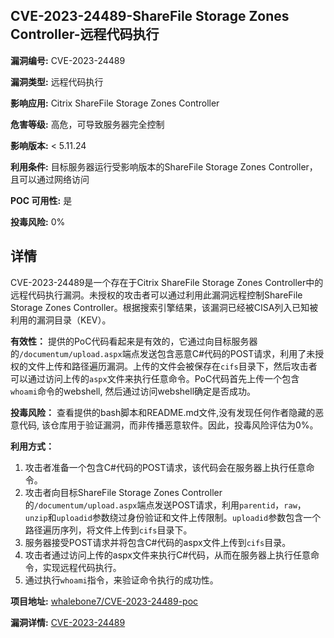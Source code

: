 ## CVE-2023-24489-ShareFile Storage Zones Controller-远程代码执行

**漏洞编号:** CVE-2023-24489

**漏洞类型:** 远程代码执行

**影响应用:** Citrix ShareFile Storage Zones Controller

**危害等级:** 高危，可导致服务器完全控制

**影响版本:** < 5.11.24

**利用条件:** 目标服务器运行受影响版本的ShareFile Storage Zones Controller，且可以通过网络访问

**POC 可用性:** 是

**投毒风险:** 0%

## 详情

CVE-2023-24489是一个存在于Citrix ShareFile Storage Zones Controller中的远程代码执行漏洞。未授权的攻击者可以通过利用此漏洞远程控制ShareFile Storage Zones Controller。根据搜索引擎结果，该漏洞已经被CISA列入已知被利用的漏洞目录（KEV）。

**有效性：**
提供的PoC代码看起来是有效的，它通过向目标服务器的`/documentum/upload.aspx`端点发送包含恶意C#代码的POST请求，利用了未授权的文件上传和路径遍历漏洞。上传的文件会被保存在`cifs`目录下，然后攻击者可以通过访问上传的`aspx`文件来执行任意命令。PoC代码首先上传一个包含`whoami`命令的webshell, 然后通过访问webshell确定是否成功。

**投毒风险：**
查看提供的bash脚本和README.md文件,没有发现任何作者隐藏的恶意代码, 该仓库用于验证漏洞，而非传播恶意软件。因此，投毒风险评估为0%。

**利用方式：**
1.  攻击者准备一个包含C#代码的POST请求，该代码会在服务器上执行任意命令。
2.  攻击者向目标ShareFile Storage Zones Controller的`/documentum/upload.aspx`端点发送POST请求，利用`parentid`，`raw`，`unzip`和`uploadid`参数绕过身份验证和文件上传限制。`uploadid`参数包含一个路径遍历序列，将文件上传到`cifs`目录下。
3.  服务器接受POST请求并将包含C#代码的aspx文件上传到`cifs`目录。
4.  攻击者通过访问上传的aspx文件来执行C#代码，从而在服务器上执行任意命令，实现远程代码执行。
5.  通过执行`whoami`指令，来验证命令执行的成功性。

**项目地址:** [whalebone7/CVE-2023-24489-poc](https://github.com/whalebone7/CVE-2023-24489-poc)

**漏洞详情:** [CVE-2023-24489](https://nvd.nist.gov/vuln/detail/CVE-2023-24489)